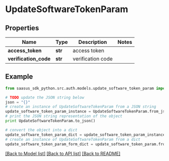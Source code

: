 # UpdateSoftwareTokenParam


## Properties
Name | Type | Description | Notes
------------ | ------------- | ------------- | -------------
**access_token** | **str** | access token | 
**verification_code** | **str** | verification code | 

## Example

```python
from saasus_sdk_python.src.auth.models.update_software_token_param import UpdateSoftwareTokenParam

# TODO update the JSON string below
json = "{}"
# create an instance of UpdateSoftwareTokenParam from a JSON string
update_software_token_param_instance = UpdateSoftwareTokenParam.from_json(json)
# print the JSON string representation of the object
print UpdateSoftwareTokenParam.to_json()

# convert the object into a dict
update_software_token_param_dict = update_software_token_param_instance.to_dict()
# create an instance of UpdateSoftwareTokenParam from a dict
update_software_token_param_form_dict = update_software_token_param.from_dict(update_software_token_param_dict)
```
[[Back to Model list]](../README.md#documentation-for-models) [[Back to API list]](../README.md#documentation-for-api-endpoints) [[Back to README]](../README.md)


